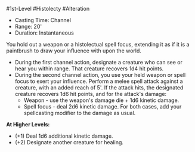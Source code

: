 #1st-Level #Histolecty #Alteration 

- Casting Time: Channel
- Range: 20'
- Duration: Instantaneous

You hold out a weapon or a histolectual spell focus, extending it as if it is a paintbrush to draw your influence with upon the world. 
* During the first channel action, designate a creature who can see or hear you within range. That creature recovers 1d4 hit points.
* During the second channel action, you use your held weapon or spell focus to exert your influence. Perform a melee spell attack against a creature, with an added reach of 5'. If the attack hits, the designated creature recovers 1d6 hit points, and for the attack's damage:
	* Weapon - use the weapon's damage die + 1d6 kinetic damage.
	* Spell focus - deal 2d6 kinetic damage.
	For both cases, add your spellcasting modifier to the damage as usual.

**At Higher Levels:**
* (+1) Deal 1d6 additional kinetic damage.
* (+2) Designate another creature for healing.